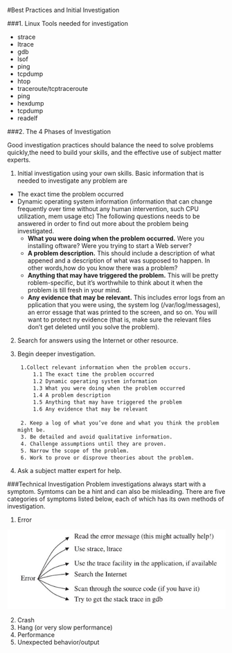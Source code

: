 #Best Practices and Initial Investigation

###1. Linux Tools needed for investigation
  - strace
  - ltrace
  - gdb
  - lsof
  - ping
  - tcpdump
  - htop
  - traceroute/tcptraceroute
  - ping
  - hexdump
  - tcpdump
  - readelf
  
###2. The 4 Phases of Investigation
 
Good investigation practices should balance the need to solve problems quickly,the need to build your skills, and the effective use of subject matter experts.

1. Initial investigation using your own skills.
Basic information that is needed to investigate any problem are
  - The exact time the problem occurred
  - Dynamic operating system information (information that can change frequently over time without any human intervention, such CPU utilization, mem usage etc)
    The following questions needs to be answered in order to find out more about the problem being investigated.
      - <b>What you were doing when the problem occurred.</b> Were you installing oftware? Were you trying to start a Web server?
      - <b>A problem description.</b> This should include a description of what appened and a description of what was supposed to happen. In other words,how do you know there was a problem?
      - <b>Anything that may have triggered the problem.</b> This will be pretty roblem-specific, but it’s worthwhile to think about it when the problem is till fresh in your mind.
      - <b>Any evidence that may be relevant.</b> This includes error logs from an pplication that you were using, the system log (/var/log/messages), an error essage that was printed to the screen, and so on. You will want to protect ny evidence (that is, make sure the relevant files don’t get deleted until you solve the problem).
  
2. Search for answers using the Internet or other resource.

3. Begin deeper investigation.

        1.Collect relevant information when the problem occurs.
            1.1 The exact time the problem occurred
            1.2 Dynamic operating system information
            1.3 What you were doing when the problem occurred
            1.4 A problem description
            1.5 Anything that may have triggered the problem
            1.6 Any evidence that may be relevant
            
        2. Keep a log of what you’ve done and what you think the problem might be.
        3. Be detailed and avoid qualitative information.
        4. Challenge assumptions until they are proven.
        5. Narrow the scope of the problem.
        6. Work to prove or disprove theories about the problem.
    
3. Ask a subject matter expert for help.

###Technical Investigation
Problem investigations always start with a symptom. Symtoms can be a hint and can also be misleading. There are five categories of symptoms listed below, each of which has its own methods of investigation.

1. Error

  ![](images/self-service-linux-error.jpg)
  
2. Crash
3. Hang (or very slow performance)
4. Performance
5. Unexpected behavior/output
